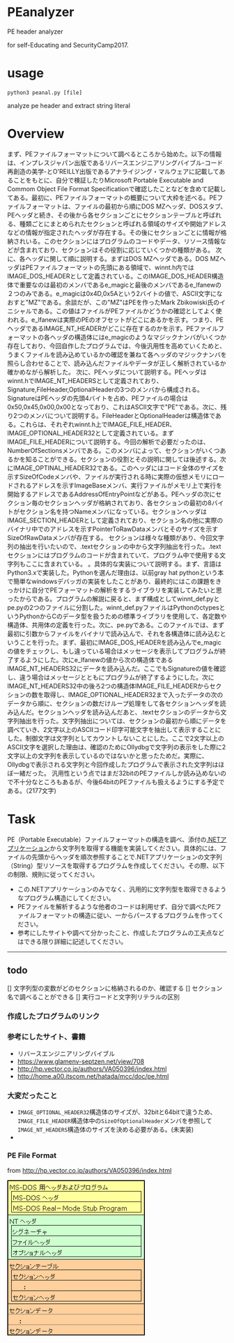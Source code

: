 # PEanalyzer
PE header analyzer

for self-Educating and SecurityCamp2017.

# usage
```
python3 peanal.py [file]
```

analyze pe header and extract string literal


# Overview
まず、PEファイルフォーマットについて調べるところから始めた。以下の情報は、インプレスジャパン出版であるリバースエンジニアリングバイブル-コード再創造の美学-とO'REILLY出版であるアナライジング・マルウェアに記載してあることをもとに、自分で検証したりMicrosoft Portable Executable and Commom Object File Format Specificationで確認したことなどを含めて記載してある。最初に、PEファイルフォーマットの概要について大枠を述べる。PEファイルフォーマットは、ファイルの最初から順にDOS MZヘッダ、DOSスタブ、PEヘッダと続き、その後から各セクションごとにセクションテーブルと呼ばれる、種類ごとにまとめられたセクションと呼ばれる領域のサイズや開始アドレスなどの情報が指定されたヘッダが存在する。その後にセクションごとに情報が格納されいる。このセクションにはプログラムのコードやデータ、リソース情報などが含まれており、セクションはその役割に応じていくつかの種類がある。
次に、各ヘッダに関して順に説明する。まずはDOS MZヘッダである。DOS MZヘッダはPEファイルフォーマットの先頭にある領域で、winnt.h内ではIMAGE_DOS_HEADERとして定義されている。このIMAGE_DOS_HEADER構造体で重要なのは最初のメンバであるe_magicと最後のメンバであるe_lfanewの２つのみである。e_magicは0x4D,0x5Aという2バイトの値で、ASCII文字になおすと"MZ"である。余談だが、この"MZ"はPEを作ったMark Zbikowiski氏のイニシャルである。この値はファイルがPEファイルかどうかの確認としてよく使われる。e_lfanewは実際のPEのオフセットがどこにあるかを示す。つまり、PEヘッダであるIMAGE_NT_HEADERがどこに存在するのかを示す。PEファイルフォーマットの各ヘッダの構造体にはe_magicのようなマジックナンバがいくつか存在しており、今回自作したプログラムでは、今後汎用性を高めていくためと、うまくファイルを読み込めているかの確認を兼ねて各ヘッダのマジックナンバを照らし合わせることで、読み込んだファイルやデータが正しく解析されているか確かめながら解析した。
次に、PEヘッダについて説明する。PEヘッダはwinnt.hでIMAGE_NT_HEADERSとして定義されており、Signature,FileHeader,OptionalHeaderの3つのメンバから構成される。SignatureはPEヘッダの先頭4バイトを占め、PEファイルの場合は0x50,0x45,0x00,0x00となっており、これはASCII文字で"PE"である。次に、残り2つのメンバについて説明する。FileHeaderとOptionalHeaderは構造体である。これらは、それぞれwinnt.h上でIMAGE_FILE_HEADER、IMAGE_OPTIONAL_HEADER32として定義されている。まずIMAGE_FILE_HEADERについて説明する。今回の解析で必要だったのは、NumberOfSectionsメンバである。このメンバによって、セクションがいくつあるかを知ることができる。セクションの役割とその説明に関しては後述する。次にIMAGE_OPTINAL_HEADER32である。このヘッダにはコード全体のサイズを示すSizeOfCodeメンバや、ファイルが実行される時に実際の仮想メモリにロードされるアドレスを示すImageBaseメンバ、実行ファイルがメモリ上で実行を開始するアドレスであるAddressOfEntryPointなどがある。PEヘッダの次にセクション毎のセクションヘッダが格納されており、各セクションの最初の8バイトがセクション名を持つNameメンバになっている。セクションヘッダはIMAGE_SECTION_HEADERとして定義されており、セクション名の他に実際のバイナリ中でのアドレスを示すPointerToRawDataメンバとそのサイズを示すSizeOfRawDataメンバが存在する。
セクションは様々な種類があり、今回文字列の抽出を行いたいので、.textセクションの中から文字列抽出を行った。.textセクションにはプログラムのコードが含まれていて、プログラム中で使用する文字列もここに含まれている。
。具体的な実装について説明する。まず、言語はPython3.xで実装した。Pythonを選んだ理由は、以前gray hat pythonという本で簡単なwindowsデバッガの実装をしたことがあり、最終的にはこの課題をきっかけに自分でPEフォーマットの解析をするライブラリを実装してみたいと思ったからである。プログラムの解説に戻ると、まず構成としてwinnt_def.pyとpe.pyの2つのファイルに分割した。winnt_def.pyファイルはPythonのctypesというPythonからCのデータ型を扱うための標準ライブラリを使用して、各定数や構造体、共用体の定義を行った。次に、pe.pyである。このファイルでは、まず最初に引数からファイルをバイナリで読み込んで、それを各構造体に読み込むということを行った。まず、最初にIMAGE_DOS_HEADERを読み込んでe_magicの値をチェックし、もし違っている場合はメッセージを表示してプログラムが終了するようにした。次にe_lfanewの値から次の構造体であるIMAGE_NT_HEADERS32にデータを読み込んだ。ここでもSignatureの値を確認し、違う場合はメッセージとともにプログラムが終了するようにした。次にIMAGE_NT_HEADERS32中の後ろ2つの構造体IMAGE_FILE_HEADERからセクションの数を取得し、IMAGE_OPTIONAL_HEADER32まで入ったデータの次のデータから順に、セクションの数だけループ処理をして各セクションヘッダを読み込んだ。セクションヘッダを読み込んだあと、.textセクションのデータから文字列抽出を行った。文字列抽出については、セクションの最初から順にデータを調べていき、2文字以上のASCIIコード印字可能文字を抽出して表示することにした。制御文字は文字列としてカウントしないことにした。ここで2文字以上のASCII文字を選択した理由は、確認のためにOllydbgで文字列の表示をした際に2文字以上の文字列を表示しているのではないかと思ったためだ。実際に、Ollydbgで表示される文字列と今回作成したプログラムで表示された文字列はほぼ一緒だった。
汎用性という点ではまだ32bitのPEファイルしか読み込めないので不十分なところもあるが、今後64bitのPEファイルも扱えるようにする予定である。（2177文字)


# Task
PE（Portable Executable）ファイルフォーマットの構造を調べ、添付の[.NETアプリケーション](./dotNet-A-6/)から文字列を取得する機能を実装してください。具体的には、ファイルの先頭からヘッダを順次参照することで.NETアプリケーションの文字列（String）型リソースを取得するプログラムを作成してください。その際、以下の制限、規則に従ってください。 

- この.NETアプリケーションのみでなく、汎用的に文字列型を取得できるようなプログラム構造にしてください。 
- PEファイルを解析するような他者のコードは利用せず、自分で調べたPEファイルフォーマットの構造に従い、一からパースするプログラムを作ってください。 
- 参考にしたサイトや調べて分かったこと、作成したプログラムの工夫点などはできる限り詳細に記述してください。

---
## todo
[] 文字列型の変数がどのセクションに格納されるのか、確認する
[] セクション名で調べることができる
[] 実行コードと文字列リテラルの区別

### 作成したプログラムのリンク

### 参考にしたサイト、書籍

- リバースエンジニアリングバイブル
- https://www.glamenv-septzen.net/view/708
- http://hp.vector.co.jp/authors/VA050396/index.html
- http://home.a00.itscom.net/hatada/mcc/doc/pe.html

### 大変だったこと

- `IMAGE_OPTIONAL_HEADER32`構造体のサイズが、32bitと64bitで違うため、`IMAGE_FILE_HEADER`構造体中の`SizeOfOptionalHeader`メンバを参照して`IMAGE_NT_HEADERS`構造体のサイズを決める必要がある。(未実装)
- 

### PE File Format 
from http://hp.vector.co.jp/authors/VA050396/index.html

![](./img/pe.png)
